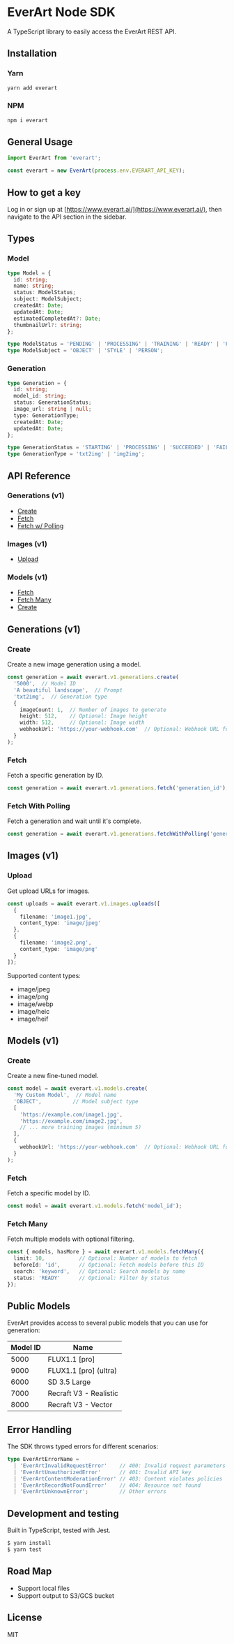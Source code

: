 # EverArt Node SDK

A TypeScript library to easily access the EverArt REST API.

## Installation

### Yarn
```bash
yarn add everart
```
### NPM
```bash
npm i everart
```

## General Usage

```typescript
import EverArt from 'everart';

const everart = new EverArt(process.env.EVERART_API_KEY);
```

## How to get a key
Log in or sign up at [https://www.everart.ai/](https://www.everart.ai/), then navigate to the API section in the sidebar.

## Types

### Model

```typescript
type Model = {
  id: string;
  name: string;
  status: ModelStatus;
  subject: ModelSubject;
  createdAt: Date;
  updatedAt: Date;
  estimatedCompletedAt?: Date;
  thumbnailUrl?: string;
};

type ModelStatus = 'PENDING' | 'PROCESSING' | 'TRAINING' | 'READY' | 'FAILED' | 'CANCELED';
type ModelSubject = 'OBJECT' | 'STYLE' | 'PERSON';
```

### Generation

```typescript
type Generation = {
  id: string;
  model_id: string;
  status: GenerationStatus;
  image_url: string | null;
  type: GenerationType;
  createdAt: Date;
  updatedAt: Date;
};

type GenerationStatus = 'STARTING' | 'PROCESSING' | 'SUCCEEDED' | 'FAILED' | 'CANCELED';
type GenerationType = 'txt2img' | 'img2img';
```

## API Reference

### Generations (v1)
- [Create](#create)
- [Fetch](#fetch)
- [Fetch w/ Polling](#fetch-with-polling)

### Images (v1)
- [Upload](#upload)

### Models (v1)
- [Fetch](#fetch)
- [Fetch Many](#fetch-many)
- [Create](#create)

## Generations (v1)

### Create

Create a new image generation using a model.

```typescript
const generation = await everart.v1.generations.create(
  '5000',  // Model ID
  'A beautiful landscape',  // Prompt
  'txt2img',  // Generation type
  { 
    imageCount: 1,  // Number of images to generate
    height: 512,    // Optional: Image height
    width: 512,     // Optional: Image width
    webhookUrl: 'https://your-webhook.com'  // Optional: Webhook URL for status updates
  }
);
```

### Fetch

Fetch a specific generation by ID.

```typescript
const generation = await everart.v1.generations.fetch('generation_id');
```

### Fetch With Polling

Fetch a generation and wait until it's complete.

```typescript
const generation = await everart.v1.generations.fetchWithPolling('generation_id');
```

## Images (v1)

### Upload

Get upload URLs for images.

```typescript
const uploads = await everart.v1.images.uploads([
  {
    filename: 'image1.jpg',
    content_type: 'image/jpeg'
  },
  {
    filename: 'image2.png',
    content_type: 'image/png'
  }
]);
```

Supported content types:
- image/jpeg
- image/png 
- image/webp
- image/heic
- image/heif

## Models (v1)

### Create

Create a new fine-tuned model.

```typescript
const model = await everart.v1.models.create(
  'My Custom Model',  // Model name
  'OBJECT',          // Model subject type
  [
    'https://example.com/image1.jpg',
    'https://example.com/image2.jpg',
    // ... more training images (minimum 5)
  ],
  {
    webhookUrl: 'https://your-webhook.com'  // Optional: Webhook URL for training updates
  }
);
```

### Fetch

Fetch a specific model by ID.

```typescript
const model = await everart.v1.models.fetch('model_id');
```

### Fetch Many

Fetch multiple models with optional filtering.

```typescript
const { models, hasMore } = await everart.v1.models.fetchMany({
  limit: 10,           // Optional: Number of models to fetch
  beforeId: 'id',      // Optional: Fetch models before this ID
  search: 'keyword',   // Optional: Search models by name
  status: 'READY'      // Optional: Filter by status
});
```

## Public Models

EverArt provides access to several public models that you can use for generation:

| Model ID | Name |
|----------|------|
| 5000 | FLUX1.1 [pro] |
| 9000 | FLUX1.1 [pro] (ultra) |
| 6000 | SD 3.5 Large |
| 7000 | Recraft V3 - Realistic |
| 8000 | Recraft V3 - Vector |

## Error Handling

The SDK throws typed errors for different scenarios:

```typescript
type EverArtErrorName =
  | 'EverArtInvalidRequestError'    // 400: Invalid request parameters
  | 'EverArtUnauthorizedError'      // 401: Invalid API key
  | 'EverArtContentModerationError' // 403: Content violates policies
  | 'EverArtRecordNotFoundError'    // 404: Resource not found
  | 'EverArtUnknownError';          // Other errors
```

## Development and testing

Built in TypeScript, tested with Jest.

```bash
$ yarn install
$ yarn test
```

## Road Map

- Support local files
- Support output to S3/GCS bucket

## License

MIT